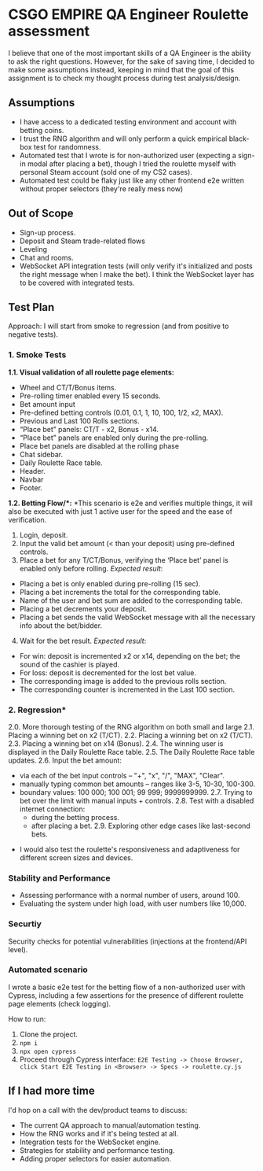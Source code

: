 # CSGO EMPIRE QA Engineer Roulette assessment
I believe that one of the most important skills of a QA Engineer is the ability to ask the right questions. However, for the sake of saving time, I decided to make some assumptions instead, keeping in mind that the goal of this assignment is to check my thought process during test analysis/design.

## Assumptions
- I have access to a dedicated testing environment and account with betting coins.
- I trust the RNG algorithm and will only perform a quick empirical black-box test for randomness. 
- Automated test that I wrote is for non-authorized user (expecting a sign-in modal after placing a bet), though I tried the roulette myself with personal Steam account (sold one of my CS2 cases).
- Automated test could be flaky just like any other frontend e2e written without proper selectors (they're really mess now)

## Out of Scope
- Sign-up process.
- Deposit and Steam trade-related flows
- Leveling
- Chat and rooms.
- WebSocket API integration tests (will only verify it's initialized and posts the right message when I make the bet). 
I think the WebSocket layer has to be covered with integrated tests.

## Test Plan
Approach: I will start from smoke to regression (and from positive to negative tests).

### 1. Smoke Tests

**1.1. Visual validation of all roulette page elements:**
- Wheel and CT/T/Bonus items.
- Pre-rolling timer enabled every 15 seconds.
- Bet amount input
- Pre-defined betting controls (0.01, 0.1, 1, 10, 100, 1/2, x2, MAX).
- Previous and Last 100 Rolls sections.
- “Place bet” panels: CT/T - x2, Bonus - x14.
- “Place bet” panels are enabled only during the pre-rolling.
- Place bet panels are disabled at the rolling phase
- Chat sidebar.
- Daily Roulette Race table.
- Header.
- Navbar
- Footer.
  
**1.2. Betting Flow/*:**
*This scenario is e2e and verifies multiple things, it will also be executed with just 1 active user for the speed and the ease of verification.

1) Login, deposit.
2) Input the valid bet amount (< than your deposit) using pre-defined controls.
3) Place a bet for any T/CT/Bonus, verifying the ‘Place bet’ panel is enabled only before rolling.
*Expected result*:
- Placing a bet is only enabled during pre-rolling (15 sec).
- Placing a bet increments the total for the corresponding table.
- Name of the user and bet sum are added to the corresponding table.
- Placing a bet decrements your deposit.
- Placing a bet sends the valid WebSocket message with all the necessary info about the bet/bidder.
4) Wait for the bet result.
*Expected result*:
- For win: deposit is incremented x2 or x14, depending on the bet; the sound of the cashier is played.
- For loss: deposit is decremented for the lost bet value.
- The corresponding image is added to the previous rolls section.
- The corresponding counter is incremented in the Last 100 section.

### 2. Regression*
2.0. More thorough testing of the RNG algorithm on both small and large 
2.1. Placing a winning bet on x2 (T/CT).
2.2. Placing a winning bet on x2 (T/CT).
2.3. Placing a winning bet on x14 (Bonus).
2.4. The winning user is displayed in the Daily Roulette Race table.
2.5. The Daily Roulette Race table updates.
2.6. Input the bet amount:
- via each of the bet input controls – "+", "x", "/", "MAX", "Clear".
- manually typing common bet amounts – ranges like 3-5, 10-30, 100-300.
- boundary values: 100 000; 100 001; 99 999; 9999999999.
2.7. Trying to bet over the limit with manual inputs + controls.
2.8. Test with a disabled internet connection:
  - during the betting process.
  - after placing a bet.
2.9. Exploring other edge cases like last-second bets.

* I would also test the roulette's responsiveness and adaptiveness for different screen sizes and devices.

### Stability and Performance
- Assessing performance with a normal number of users, around 100.
- Evaluating the system under high load, with user numbers like 10,000.

### Securtiy
Security checks for potential vulnerabilities (injections at the frontend/API level).

### Automated scenario
I wrote a basic e2e test for the betting flow of a non-authorized user with Cypress, including a few assertions for the presence of different roulette page elements (check logging).

How to run: 
1. Clone the project.
2. `npm i`
3. `npx open cypress` 
4. Proceed through Cypress interface: `E2E Testing -> Choose Browser, click Start E2E Testing in <Browser> -> Specs -> roulette.cy.js`

## If I had more time
I'd hop on a call with the dev/product teams to discuss:
- The current QA approach to manual/automation testing.
- How the RNG works and if it's being tested at all.
- Integration tests for the WebSocket engine.
- Strategies for stability and performance testing.
- Adding proper selectors for easier automation.
